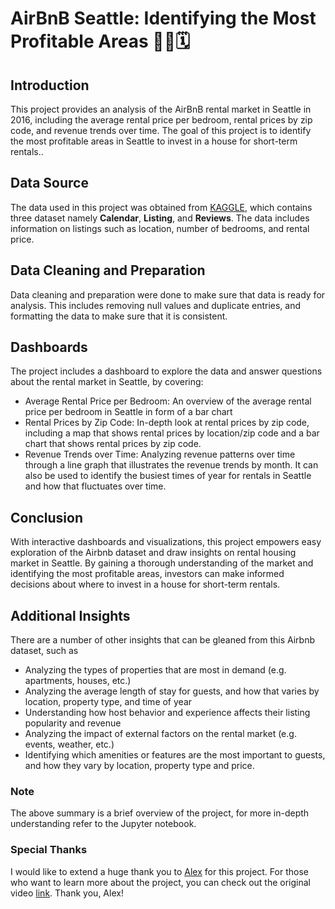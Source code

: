# AirBnB Seattle: Identifying the Most Profitable Areas 🏡🛌🗓️

## Introduction

This project provides an analysis of the AirBnB rental market in Seattle in 2016, including the average rental price per bedroom, rental prices by zip code, and revenue trends over time. The goal of this project is to identify the most profitable areas in Seattle to invest in a house for short-term rentals..

## Data Source

The data used in this project was obtained from [KAGGLE](https://www.kaggle.com/datasets/alexanderfreberg/airbnb-listings-2016-dataset), which contains three dataset namely **Calendar**, **Listing**, and **Reviews**. The data includes information on listings such as location, number of bedrooms, and rental price.

## Data Cleaning and Preparation

Data cleaning and preparation were done to make sure that data is ready for analysis. This includes removing null values and duplicate entries, and formatting the data to make sure that it is consistent.

## Dashboards
The project includes a dashboard to explore the data and answer questions about the rental market in Seattle, by covering:

- Average Rental Price per Bedroom: An overview of the average rental price per bedroom in Seattle in form of a bar chart
- Rental Prices by Zip Code: In-depth look at rental prices by zip code, including a map that shows rental prices by location/zip code and a bar chart that shows rental prices by zip code.
- Revenue Trends over Time: Analyzing revenue patterns over time through a line graph that illustrates the revenue trends by month. It can also be used to identify the busiest times of year for rentals in Seattle and how that fluctuates over time.

## Conclusion

With interactive dashboards and visualizations, this project empowers easy exploration of the Airbnb dataset and draw insights on rental housing market in Seattle. By gaining a thorough understanding of the market and identifying the most profitable areas, investors can make informed decisions about where to invest in a house for short-term rentals. 

## Additional Insights

There are a number of other insights that can be gleaned from this Airbnb dataset, such as

- Analyzing the types of properties that are most in demand (e.g. apartments, houses, etc.)
- Analyzing the average length of stay for guests, and how that varies by location, property type, and time of year
- Understanding how host behavior and experience affects their listing popularity and revenue
- Analyzing the impact of external factors on the rental market (e.g. events, weather, etc.)
- Identifying which amenities or features are the most important to guests, and how they vary by location, property type and price.

### Note
The above summary is a brief overview of the project, for more in-depth understanding refer to the Jupyter notebook.

### Special Thanks

I would like to extend a huge thank you to [Alex](https://github.com/AlexTheAnalyst/PortfolioProjects) for this project. For those who want to learn more about the project, you can check out the original video [link](https://www.youtube.com/watch?v=zOR0-nygfDE&list=PLUaB-1hjhk8H48Pj32z4GZgGWyylqv85f&index=7&ab_channel=AlexTheAnalyst). Thank you, Alex!

